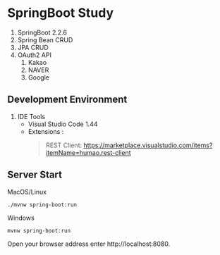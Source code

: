 # SpringBoot Study
1. SpringBoot 2.2.6
2. Spring Bean CRUD
3. JPA CRUD
4. OAuth2 API
   1. Kakao
   2. NAVER
   3. Google

## Development Environment
1. IDE Tools
   - Visual Studio Code 1.44
   - Extensions :
      > REST Client: https://marketplace.visualstudio.com/items?itemName=humao.rest-client

## Server Start
MacOS/Linux
```
./mvnw spring-boot:run
```
Windows
```
mvnw spring-boot:run
```

Open your browser address enter http://localhost:8080.